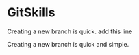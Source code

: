 # GitSkills
Creating a new branch is quick.
add this line

Creating a new branch is quick and simple.
